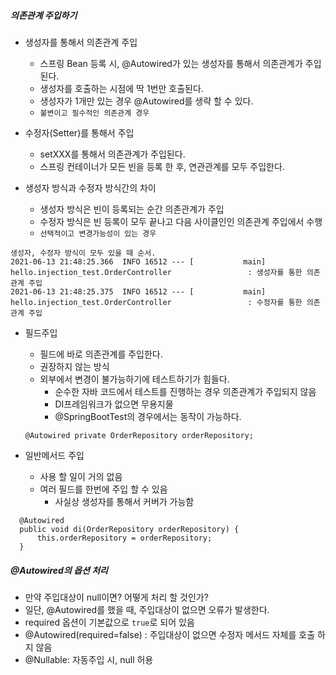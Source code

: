 ##### 의존관계 주입하기
- 생성자를 통해서 의존관계 주입
  - 스프링 Bean 등록 시, @Autowired가 있는 생성자를 통해서 의존관계가 주입된다.
  - 생성자를 호출하는 시점에 딱 1번만 호출된다.
  - 생성자가 1개만 있는 경우 @Autowired를 생략 할 수 있다.
  - `불변이고 필수적인 의존관계 경우`
  

- 수정자(Setter)를 통해서 주입
  - setXXX를 통해서 의존관계가 주입된다.
  - 스프링 컨테이너가 모든 빈을 등록 한 후, 연관관계를 모두 주입한다.
  

- 생성자 방식과 수정자 방식간의 차이
  - 생성자 방식은 빈이 등록되는 순간 의존관계가 주입
  - 수정자 방식은 빈 등록이 모두 끝나고 다음 사이클인인 의존관계 주입에서 수행
  - `선택적이고 변경가능성이 있는 경우`
  
```
생성자, 수정자 방식이 모두 있을 때 순서.
2021-06-13 21:48:25.366  INFO 16512 --- [           main] hello.injection_test.OrderController                 : 생성자를 통한 의존관계 주입
2021-06-13 21:48:25.375  INFO 16512 --- [           main] hello.injection_test.OrderController                 : 수정자를 통한 의존관계 주입
```


- 필드주입
  - 필드에 바로 의존관계를 주입한다.
  - 권장하지 않는 방식
  - 외부에서 변경이 불가능하기에 테스트하기가 힘들다.
    - 순수한 자바 코드에서 테스트를 진행하는 경우 의존관계가 주입되지 않음
    - DI프레임워크가 없으면 무용지물
    - @SpringBootTest의 경우에서는 동작이 가능하다.
  ```
  @Autowired private OrderRepository orderRepository;
  ```
  

- 일반메서드 주입
  - 사용 할 일이 거의 없음
  - 여러 필드를 한번에 주입 할 수 있음
    - 사실상 생성자를 통해서 커버가 가능함
```
  @Autowired
  public void di(OrderRepository orderRepository) {
      this.orderRepository = orderRepository;
  }
```  


##### @Autowired의 옵션 처리
- 만약 주입대상이 null이면? 어떻게 처리 할 것인가?
- 일단, @Autowired를 했을 때, 주입대상이 없으면 오류가 발생한다.
- required 옵션이 기본값으로 `true`로 되어 있음
- @Autowired(required=false) : 주입대상이 없으면 수정자 메서드 자체를 호출 하지 않음
- @Nullable: 자동주입 시, null 허용
